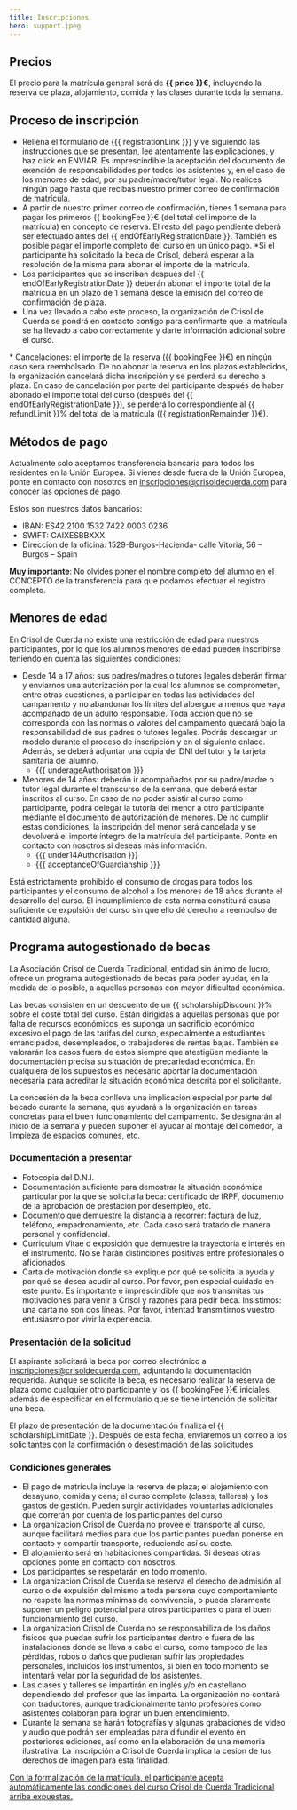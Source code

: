 ```yaml
---
title: Inscripciones
hero: support.jpeg
---
```


## Precios
El precio para la matrícula general será de **{{ price }}€**, incluyendo la reserva de plaza, alojamiento, comida y las clases durante toda la semana.

## Proceso de inscripción
- Rellena el formulario de {{{ registrationLink }}} y ve siguiendo las instrucciones que se presentan, lee atentamente las explicaciones, y haz click en ENVIAR. Es imprescindible la aceptación del documento de exención de responsabilidades por todos los asistentes y, en el caso de los menores de edad, por su padre/madre/tutor legal. No realices ningún pago hasta que recibas nuestro primer correo de confirmación de matrícula.
- A partir de nuestro primer correo de confirmación, tienes 1 semana para pagar los primeros {{ bookingFee }}€ (del total del importe de la matrícula) en concepto de reserva. El resto del pago pendiente deberá ser efectuado antes del {{ endOfEarlyRegistrationDate }}. También es posible pagar el importe completo del curso en un único pago. *Si el participante ha solicitado la beca de Crisol, deberá esperar a la resolución de la misma para abonar el importe de la matrícula.
- Los participantes que se inscriban después del {{ endOfEarlyRegistrationDate }} deberán abonar el importe total de la matrícula en un plazo de 1 semana desde la emisión del correo de confirmación de plaza.
- Una vez llevado a cabo este proceso, la organización de Crisol de Cuerda se pondrá en contacto contigo para confirmarte que la matrícula se ha llevado a cabo correctamente y darte información adicional sobre el curso.

\* Cancelaciones: el importe de la reserva ({{ bookingFee }}€) en ningún caso será reembolsado. De no abonar la reserva en los plazos establecidos, la organización cancelará dicha inscripción y se perderá su derecho a plaza. En caso de cancelación por parte del participante después de haber abonado el importe total del curso (después del {{ endOfEarlyRegistrationDate }}), se perderá lo correspondiente al {{ refundLimit }}% del total de la matrícula ({{ registrationRemainder }}€).

## Métodos de pago
Actualmente solo aceptamos transferencia bancaria para todos los residentes en la Unión Europea. Si vienes desde fuera de la Unión Europea, ponte en contacto con nosotros en inscripciones@crisoldecuerda.com para conocer las opciones de pago.

Estos son nuestros datos bancarios:

- IBAN:    ES42 2100 1532 7422 0003 0236
- SWIFT: CAIXESBBXXX
- Dirección de la oficina: 1529-Burgos-Hacienda- calle Vitoria, 56 – Burgos – Spain

**Muy importante**: No olvides poner el nombre completo del alumno en el CONCEPTO de la transferencia para que podamos efectuar el registro completo.

## Menores de edad
En Crisol de Cuerda no existe una restricción de edad para nuestros participantes, por lo que los alumnos menores de edad pueden inscribirse teniendo en cuenta las siguientes condiciones:

- Desde 14 a 17 años: sus padres/madres o tutores legales deberán firmar y enviarnos una autorización por la cual los alumnos se comprometen, entre otras cuestiones, a participar en todas las actividades del campamento y no abandonar los límites del albergue a menos que vaya acompañado de un adulto responsable. Toda acción que no se corresponda con las normas o valores del campamento quedará bajo la responsabilidad de sus padres o tutores legales. Podrás descargar un modelo durante el proceso de inscripción y en el siguiente enlace. Además, se deberá adjuntar una copia del DNI del tutor y la tarjeta sanitaria del alumno.
  - {{{ underageAuthorisation }}}
- Menores de 14 años: deberán ir acompañados por su padre/madre o tutor legal durante el transcurso de la semana, que deberá estar inscritos al curso. En caso de no poder asistir al curso como participante, podrá delegar la tutoría del menor a otro participante mediante el documento de autorización de menores. De no cumplir estas condiciones, la inscripción del menor será cancelada y se devolverá el importe íntegro de la matrícula del participante. Ponte en contacto con nosotros si deseas más información.
  - {{{ under14Authorisation }}}
  - {{{ acceptanceOfGuardianship }}}

Está estrictamente prohibido el consumo de drogas para todos los participantes y el consumo de alcohol a los menores de 18 años durante el desarrollo del curso. El incumplimiento de esta norma constituirá causa suficiente de expulsión del curso sin que ello dé derecho a reembolso de cantidad alguna.

## Programa autogestionado de becas
La Asociación Crisol de Cuerda Tradicional, entidad sin ánimo de lucro, ofrece un programa autogestionado de becas para poder ayudar, en la medida de lo posible, a aquellas personas con mayor dificultad económica.

Las becas consisten en un descuento de un {{ scholarshipDiscount }}% sobre el coste total del curso. Están dirigidas a aquellas personas que por falta de recursos económicos les suponga un sacrificio económico excesivo el pago de las tarifas del curso, especialmente a estudiantes emancipados, desempleados, o trabajadores de rentas bajas. También se valorarán los casos fuera de estos siempre que atestigüen mediante la documentación precisa su situación de precariedad económica. En cualquiera de los supuestos es necesario aportar la documentación necesaria para acreditar la situación económica descrita por el solicitante.

La concesión de la beca conlleva una implicación especial por parte del becado durante la semana, que ayudará a la organización en tareas concretas para el buen funcionamiento del campamento. Se designarán al inicio de la semana y pueden suponer el ayudar al montaje del comedor, la limpieza de espacios comunes, etc.

### Documentación a presentar
- Fotocopia del D.N.I.
- Documentación suficiente para demostrar la situación económica particular por la que se solicita la beca: certificado de IRPF, documento de la aprobación de prestación por desempleo, etc.
- Documento que demuestre la distancia a recorrer: factura de luz, teléfono, empadronamiento, etc. Cada caso será tratado de manera personal y confidencial.
- Curriculum Vitae o exposición que demuestre la trayectoria e interés en el instrumento. No se harán distinciones positivas entre profesionales o aficionados.
- Carta de motivación donde se explique por qué se solicita la ayuda y por qué se desea acudir al curso. Por favor, pon especial cuidado en este punto. Es importante e imprescindible que nos transmitas tus motivaciones para venir a Crisol y razones para pedir beca. Insistimos: una carta no son dos líneas. Por favor, intentad transmitirnos vuestro entusiasmo por vivir la experiencia.

### Presentación de la solicitud
El aspirante solicitará la beca por correo electrónico a inscripciones@crisoldecuerda.com, adjuntando la documentación requerida. Aunque se solicite la beca, es necesario realizar la reserva de plaza como cualquier otro participante y los {{ bookingFee }}€ iniciales, además de especificar en el formulario que se tiene intención de solicitar una beca.

El plazo de presentación de la documentación finaliza el {{ scholarshipLimitDate }}. Después de esta fecha, enviaremos un correo a los solicitantes con la confirmación o desestimación de las solicitudes.

### Condiciones generales
- El pago de matrícula incluye la reserva de plaza; el alojamiento con desayuno, comida y cena; el curso completo (clases, talleres) y los gastos de gestión. Pueden surgir actividades voluntarias adicionales que correrán por cuenta de los participantes del curso.
- La organización Crisol de Cuerda no provee el transporte al curso, aunque facilitará medios para que los participantes puedan ponerse en contacto y compartir transporte, reduciendo así su coste.
- El alojamiento será en habitaciones compartidas. Si deseas otras opciones ponte en contacto con nosotros.
- Los participantes se respetarán en todo momento.
- La organización Crisol de Cuerda se reserva el derecho de admisión al curso o de expulsión del mismo a toda persona cuyo comportamiento no respete las normas mínimas de convivencia, o pueda claramente suponer un peligro potencial para otros participantes o para el buen funcionamiento del curso.
- La organización Crisol de Cuerda no se responsabiliza de los daños físicos que puedan sufrir los participantes dentro o fuera de las instalaciones donde se lleva a cabo el curso, como tampoco de las pérdidas, robos o daños que pudieran sufrir las propiedades personales, incluidos los instrumentos, si bien en todo momento se intentará velar por la seguridad de los asistentes.
- Las clases y talleres se impartirán en inglés y/o en castellano dependiendo del profesor que las imparta. La organización no contará con traductores, aunque tradicionalmente tanto profesores como asistentes colaboran para lograr un buen entendimiento.
- Durante la semana se harán fotografías y algunas grabaciones de video y audio que podrán ser empleadas para difundir el evento en posteriores ediciones, así como en la elaboración de una memoria ilustrativa. La inscripción a Crisol de Cuerda implica la cesion de tus derechos de imagen para esta finalidad.

<u>Con la formalización de la matrícula, el participante acepta automáticamente las condiciones del curso Crisol de Cuerda Tradicional arriba expuestas.</u>